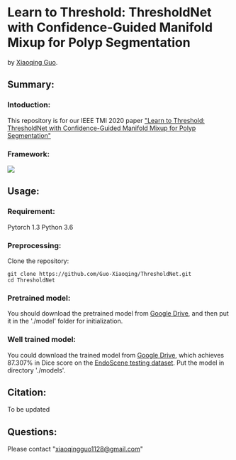 # Learn to Threshold: ThresholdNet with Confidence-Guided Manifold Mixup for Polyp Segmentation

by [Xiaoqing Guo](https://guo-xiaoqing.github.io/).

## Summary:

### Intoduction:
This repository is for our IEEE TMI 2020 paper ["Learn to Threshold: ThresholdNet with Confidence-Guided Manifold Mixup for Polyp Segmentation"]()

### Framework:
![](https://github.com/Guo-Xiaoqing/ThresholdNet/raw/master/Figs/network.png)

## Usage:
### Requirement:
Pytorch 1.3
Python 3.6

### Preprocessing:
Clone the repository:
```
git clone https://github.com/Guo-Xiaoqing/ThresholdNet.git
cd ThresholdNet 
```

### Pretrained model:
You should download the pretrained model from [Google Drive](https://drive.google.com/file/d/1yeZxwV6dYHQJmj2i5x9PnB6u-rqvlkCj/view?usp=sharing), and then put it in the './model' folder for initialization. 

### Well trained model:
You could download the trained model from [Google Drive](https://drive.google.com/file/d/1JURhma-F5c6SVBoBoGwFYh6QAaVzy_-W/view?usp=sharing), which achieves 87.307% in Dice score on the [EndoScene testing dataset](https://www.hindawi.com/journals/jhe/2017/4037190/). Put the model in directory './models'.

## Citation:
To be updated

## Questions:
Please contact "xiaoqingguo1128@gmail.com" 
